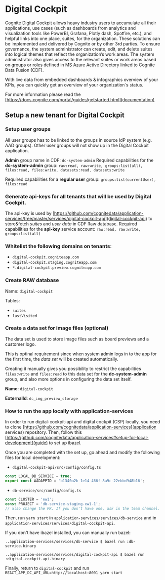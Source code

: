 # Digital Cockpit

Cognite Digital Cockpit allows heavy industry users to accumulate all their applications, use cases (such as dashboards from analytics and visualization tools like PowerBI, Grafana, Plotly dash, Spotfire, etc.), and helpful links into one place, suites, for the organization. These solutions can be implemented and delivered by Cognite or by other 3rd parties. To ensure governance, the system administrator can create, edit, and delete suites into logical themes that reflect the organization’s work areas. The system administrator also gives access to the relevant suites or work areas based on groups or roles defined in MS Azure Active Directory linked to Cognite Data Fusion (CDF).

With live data from embedded dashboards & infographics overview of your KPIs, you can quickly get an overview of your organization´s status.

For more information please read the [https://docs.cognite.com/portal/guides/getstarted.html](documentation)

## Setup a new tenant for Digital Cockpit

### Setup user groups

All user groups has to be linked to the groups in source IdP system (e.g. AAD groups). Other user groups will not show up in the Digital Cockpit application.

**Admin** group name in CDF: `dc-system-admin`
Required capabilities for the **dc-system-admin** group: `raw:read, raw:write, groups:list(all), files:read, files:write, datasets:read, datasets:write`

Required capabilities for a **regular user** group: `groups:list(currentUser), files:read`

### Generate api-keys for all tenants that will be used by Digital Cockpit.

The api-key is used by [https://github.com/cognitedata/application-services/tree/master/services/digital-cockpit-api](digital-cockpit-api) to store&fetch _suites_ and _user data_ in CDF Raw database. Required capabilities for the **api-key** service account:
`raw:read, raw:write, groups:list(all)`

### Whitelist the following domains on tenants:

- `digital-cockpit.cogniteapp.com`
- `digital-cockpit.staging.cogniteapp.com`
- `*.digital-cockpit.preview.cogniteapp.com`

### Create RAW database

Name: `digital-cockpit`

Tables:

- `suites`
- `lastVisited`

### Create a data set for image files (optional)

The data set is used to store image files such as board previews and a customer logo.

This is optinal requirement since when system admin logs in to the app for the first time, the _data set_ will be created automatically.

Creating it manually gives you possibility to restrict the capabilities `files:write` and `files:read` to this data set for the **dc-system-admin** group, and also more options in configuring the data set itself.

**Name**: `digital-cockpit`

**ExternalId**: `dc_img_preview_storage`

### How to run the app locally with application-services

In order to run digital-cockpit-api and digital cockpit (CSP) locally, you need to clone [https://github.com/cognitedata/application-services](application services) repository. Then, follow this [https://github.com/cognitedata/application-services#setup-for-local-development](guide) to set up ibazel.

Once you are completed with the set up, go ahead and modify the following files for local development:

- `digital-cockpit-api/src/config/config.ts`

```js
const LOCAL_DB_SERVICE = true;
export const AADAPPID = 'b1340a2b-1e14-466f-8a9c-22ebbd948b16';
```

- `db-service/src/config/config.ts`

```js
const CLUSTER = 'ew1';
const PROJECT = 'db-service-staging-ew1-1';
// also change the PK. If you don't have one, ask in the team channel.
```

Then, run `yarn start` in `application-services/services/db-service` and in `application-services/services/digital-cockpit-api`.

If you don't have ibazel installed, you can manually run bazel:

```
..application-services/services/db-service $ bazel run :db-service.binary
```

```
..application-services/services/digital-cockpit-api $ bazel run :digital-cockpit-api.binary
```

Finally, return to `digital-cockpit` and run `REACT_APP_DC_API_URL=http://localhost:8001 yarn start`
